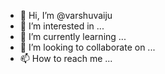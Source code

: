 - 👋 Hi, I’m @varshuvaiju
- 👀 I’m interested in ...
- 🌱 I’m currently learning ...
- 💞️ I’m looking to collaborate on ...
- 📫 How to reach me ...

<!---
varshuvaiju/varshuvaiju is a ✨ special ✨ repository because its `README.md` (this file) appears on your GitHub profile.
You can click the Preview link to take a look at your changes.
--->
